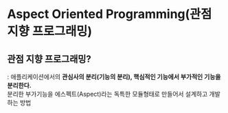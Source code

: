 # Aspect Oriented Programming(관점 지향 프로그래밍)
## 관점 지향 프로그래밍?
: 애플리케이션에서의 **관심사의 분리(기능의 분리), 핵심적인 기능에서 부가적인 기능을 분리한다.**  
분리한 부가기능을 에스펙트(Aspect)라는 독특한 모듈형태로 만들어서 설계하고 개발하는 방법